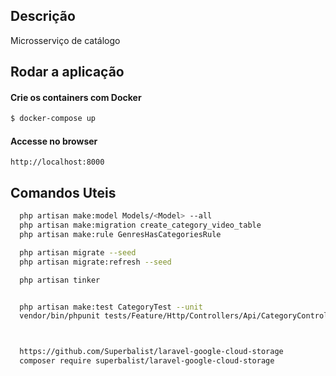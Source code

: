 ## Descrição

Microsserviço de catálogo

## Rodar a aplicação

#### Crie os containers com Docker

```bash
$ docker-compose up
```

#### Accesse no browser

```
http://localhost:8000
```

## Comandos Uteis

```bash
  php artisan make:model Models/<Model> --all
  php artisan make:migration create_category_video_table
  php artisan make:rule GenresHasCategoriesRule

  php artisan migrate --seed
  php artisan migrate:refresh --seed

  php artisan tinker


  php artisan make:test CategoryTest --unit
  vendor/bin/phpunit tests/Feature/Http/Controllers/Api/CategoryControllerTest.php



  https://github.com/Superbalist/laravel-google-cloud-storage
  composer require superbalist/laravel-google-cloud-storage

```
